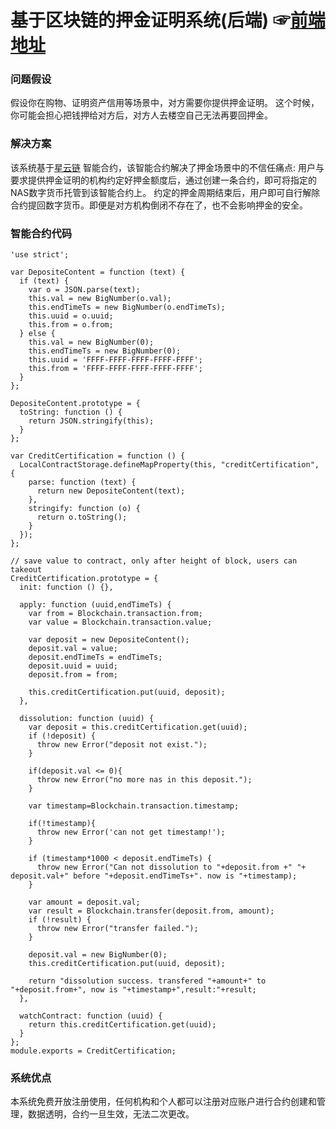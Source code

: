 # 基于区块链的押金证明系统(后端) ☞[前端地址](https://github.com/IceSeaOnly/cc_front)

### 问题假设
假设你在购物、证明资产信用等场景中，对方需要你提供押金证明。
这个时候，你可能会担心把钱押给对方后，对方人去楼空自己无法再要回押金。

### 解决方案

该系统基于[星云链](https://nebulas.io) 智能合约，该智能合约解决了押金场景中的不信任痛点:
 用户与要求提供押金证明的机构约定好押金额度后，通过创建一条合约，即可将指定的NAS数字货币托管到该智能合约上。
 约定的押金周期结束后，用户即可自行解除合约提回数字货币。即便是对方机构倒闭不存在了，也不会影响押金的安全。

### 智能合约代码
```
'use strict';

var DepositeContent = function (text) {
  if (text) {
    var o = JSON.parse(text);
    this.val = new BigNumber(o.val);
    this.endTimeTs = new BigNumber(o.endTimeTs);
    this.uuid = o.uuid;
    this.from = o.from;
  } else {
    this.val = new BigNumber(0);
    this.endTimeTs = new BigNumber(0);
    this.uuid = 'FFFF-FFFF-FFFF-FFFF-FFFF';
    this.from = 'FFFF-FFFF-FFFF-FFFF-FFFF';
  }
};

DepositeContent.prototype = {
  toString: function () {
    return JSON.stringify(this);
  }
};

var CreditCertification = function () {
  LocalContractStorage.defineMapProperty(this, "creditCertification", {
    parse: function (text) {
      return new DepositeContent(text);
    },
    stringify: function (o) {
      return o.toString();
    }
  });
};

// save value to contract, only after height of block, users can takeout
CreditCertification.prototype = {
  init: function () {},

  apply: function (uuid,endTimeTs) {
    var from = Blockchain.transaction.from;
    var value = Blockchain.transaction.value;

    var deposit = new DepositeContent();
    deposit.val = value;
    deposit.endTimeTs = endTimeTs;
    deposit.uuid = uuid;
    deposit.from = from;

    this.creditCertification.put(uuid, deposit);
  },

  dissolution: function (uuid) {
    var deposit = this.creditCertification.get(uuid);
    if (!deposit) {
      throw new Error("deposit not exist.");
    }

    if(deposit.val <= 0){
      throw new Error("no more nas in this deposit.");
    }

    var timestamp=Blockchain.transaction.timestamp;

    if(!timestamp){
      throw new Error('can not get timestamp!');
    }

    if (timestamp*1000 < deposit.endTimeTs) {
      throw new Error("Can not dissolution to "+deposit.from +" "+ deposit.val+" before "+deposit.endTimeTs+". now is "+timestamp);
    }

    var amount = deposit.val;
    var result = Blockchain.transfer(deposit.from, amount);
    if (!result) {
      throw new Error("transfer failed.");
    }

    deposit.val = new BigNumber(0);
    this.creditCertification.put(uuid, deposit);

    return "dissolution success. transfered "+amount+" to "+deposit.from+", now is "+timestamp+",result:"+result;
  },

  watchContract: function (uuid) {
    return this.creditCertification.get(uuid);
  }
};
module.exports = CreditCertification;

```

### 系统优点

本系统免费开放注册使用，任何机构和个人都可以注册对应账户进行合约创建和管理，数据透明，合约一旦生效，无法二次更改。